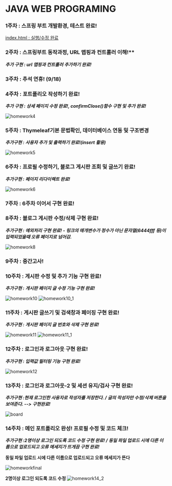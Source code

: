 # JAVA WEB PROGRAMING

### 1주차 : 스프링 부트 개발환경, 테스트 완료!

[index.html : 실행/수정 완료](https://github.com/Ohhaeseo)

### 2주차 : 스프링부트 동작과정, URL 맵핑과 컨트롤러 이해!**

***추가 구현 : url 맵핑과 컨트롤러 추가하기 완료!***

### 3주차 : 추석 연휴! (9/18)

### 4주차 : 포트폴리오 작성하기 완료!

***추가 구현 : 상세 페이지 수정 완료!, confirmClose()함수 구현 및 추가 완료!***

![homework4](https://github.com/user-attachments/assets/cac4f504-66c2-46e3-be37-9d5ac82374ac)

### 5주차 : Thymeleaf기본 문법확인, 데이터베이스 연동 및 구조변경

***추가구현 : 사용자 추가 및 출력하기 완료!(insert 활용)***

![homework5](https://github.com/user-attachments/assets/1502f352-07f5-4c5c-930d-a036ac3bd77c)

### 6주차 : 프로필 수정하기, 블로그 게시판 조회 및 글쓰기 완료!

***추가구현 : 페이지 리다이렉트 완료!***

![homework6](https://github.com/user-attachments/assets/03b5fc01-81df-41ff-bb4e-1cf84df1f725)

### 7주차 : 6주차 이어서 구현 완료!

### 8주차 : 블로그 게시판 수정/삭제 구현 완료!

***추가구현 : 예외처리 구현 완료! - 링크의 매개변수가 정수가 아닌 문자열(6444fff 등)이 입력되었을때 오류 페이지로 넘어감.***

![homework8](https://github.com/user-attachments/assets/bbcd8e73-db31-4dd9-967c-9b98d047b9b2)

### 9주차 : 중간고사!

### 10주차 : 게시판 수정 및 추가 기능 구현 완료!

***추가구현 : 게시판 페이지 글 수정 기능 구현 완료!***

![homework10](https://github.com/user-attachments/assets/5a08d062-39c0-4782-9996-59214cd4e54e)
![homework10_1](https://github.com/user-attachments/assets/b2eb09a3-728e-4e1a-bbd2-68ebc756e207)

### 11주차 : 게시판 글쓰기 및 검색창과 페이징 구현 완료!

***추가구현 : 게시판 페이지 글 번호와 삭제 구현 완료!***

![homework11](https://github.com/user-attachments/assets/4835041e-620e-48e9-a723-4a8a77f40ecc)
![homework11_1](https://github.com/user-attachments/assets/48525408-9d96-4101-8839-9143487bf6ac)

### 12주차 : 로그인과 로그아웃 구현 완료!

***추가구현 : 입력값 필터링 기능 구현 완료!***

![homework12](https://github.com/user-attachments/assets/0dfc75bd-a57e-454c-a1ff-ff69a337d5bf)

### 13주차 : 로그인과 로그아웃-2 및 세션 유지/검사 구현 완료!

***추가구현 :현재 로그인한 사용자로 작성자를 저장한다. / 글의 작성자만 수정/삭제 버튼을 보여준다. --> 구현완료!***

![board](https://github.com/user-attachments/assets/bc99f3c8-2dcc-4fe3-a23b-ac7562531081)

### 14주차 : 메인 포트폴리오 완성! 프로필 수정 및 코드 체크!

***추가구현 :2명이상 로그인 되도록 코드 수정 구현 완료! / 동일 파일 업로드 시에 다른 이름으로 업로드되고 오류 메세지가 뜨게끔 구현 완료!***

**동일 파일 업로드 시에 다른 이름으로 업로드되고 오류 메세지가 뜬다**

![homeworkfinal](https://github.com/user-attachments/assets/ca3f1347-fa7f-4d96-8e91-8f451a87c56e)

**2명이상 로그인 되도록 코드 수정**
![homework14_2](https://github.com/user-attachments/assets/eed038d4-8c0e-4a50-9055-1364ca36cbff)









